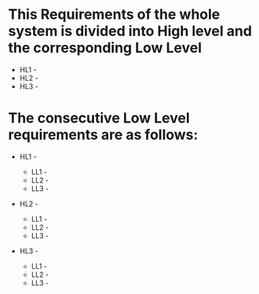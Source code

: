# This Requirements of the whole system is divided into High level and the corresponding Low Level
* HL1 - 
* HL2 -
* HL3 -

# The consecutive Low Level requirements are as follows:
* HL1 - 
     * LL1 - 
     * LL2 - 
     * LL3 -

* HL2 - 
     * LL1 - 
     * LL2 - 
     * LL3 -

* HL3 - 
     * LL1 - 
     * LL2 - 
     * LL3 - 